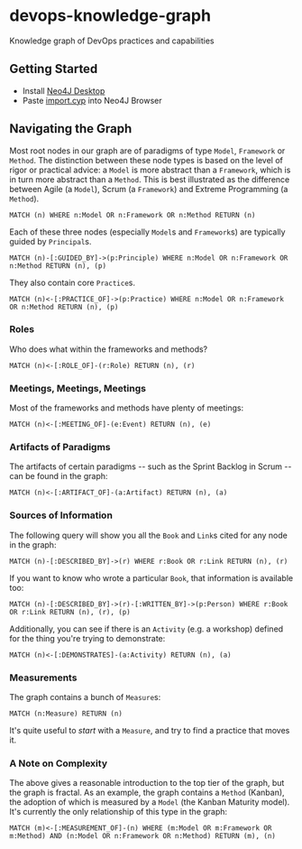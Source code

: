# devops-knowledge-graph

Knowledge graph of DevOps practices and capabilities

## Getting Started

- Install [Neo4J Desktop](https://neo4j.com/developer/neo4j-desktop/)
- Paste [import.cyp](/import.cyp) into Neo4J Browser

## Navigating the Graph

Most root nodes in our graph are of paradigms of type `Model`, `Framework` or `Method`.  The distinction between these node types is based on the level of rigor or practical advice: a `Model` is more abstract than a `Framework`, which is in turn more abstract than a `Method`.  This is best illustrated as the difference between Agile (a `Model`), Scrum (a `Framework`) and Extreme Programming (a `Method`).

```cypher
MATCH (n) WHERE n:Model OR n:Framework OR n:Method RETURN (n)
```

Each of these three nodes (especially `Model`s and `Framework`s) are typically guided by `Principal`s.

```cypher
MATCH (n)-[:GUIDED_BY]->(p:Principle) WHERE n:Model OR n:Framework OR n:Method RETURN (n), (p)
```

They also contain core `Practice`s.

```cypher
MATCH (n)<-[:PRACTICE_OF]->(p:Practice) WHERE n:Model OR n:Framework OR n:Method RETURN (n), (p)
```

### Roles

Who does what within the frameworks and methods?

```cypher
MATCH (n)<-[:ROLE_OF]-(r:Role) RETURN (n), (r)
```

### Meetings, Meetings, Meetings

Most of the frameworks and methods have plenty of meetings:

```cypher
MATCH (n)<-[:MEETING_OF]-(e:Event) RETURN (n), (e)
```

### Artifacts of Paradigms

The artifacts of certain paradigms -- such as the Sprint Backlog in Scrum -- can be found in the graph:

```cypher
MATCH (n)<-[:ARTIFACT_OF]-(a:Artifact) RETURN (n), (a)
```

### Sources of Information

The following query will show you all the `Book` and `Link`s cited for any node in the graph:

```cypher
MATCH (n)-[:DESCRIBED_BY]->(r) WHERE r:Book OR r:Link RETURN (n), (r)
```

If you want to know who wrote a particular `Book`, that information is available too:

```cypher
MATCH (n)-[:DESCRIBED_BY]->(r)-[:WRITTEN_BY]->(p:Person) WHERE r:Book OR r:Link RETURN (n), (r), (p)
```

Additionally, you can see if there is an `Activity` (e.g. a workshop) defined for the thing you're trying to demonstrate:

```cypher
MATCH (n)<-[:DEMONSTRATES]-(a:Activity) RETURN (n), (a)
```

### Measurements

The graph contains a bunch of `Measure`s:

```cypher
MATCH (n:Measure) RETURN (n)
```

It's quite useful to _start_ with a `Measure`, and try to find a practice that moves it.

### A Note on Complexity

The above gives a reasonable introduction to the top tier of the graph, but the graph is fractal.  As an example, the graph contains a `Method` (Kanban), the adoption of which is measured by a `Model` (the Kanban Maturity model).  It's currently the only relationship of this type in the graph:

```cypher
MATCH (m)<-[:MEASUREMENT_OF]-(n) WHERE (m:Model OR m:Framework OR m:Method) AND (n:Model OR n:Framework OR n:Method) RETURN (m), (n)
```
